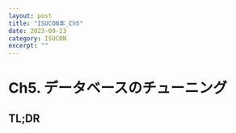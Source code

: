 ```yaml
---
layout: post
title: "ISUCON本_Ch5"
date: 2023-09-23
category: ISUCON
excerpt: ""
---
```

# Ch5. データベースのチューニング
## TL;DR
